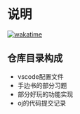 <!--
 * @Author: cscnk52 cscnk52@outlook.com
 * @Date: 2022-08-21 19:57:40
 * @LastEditTime: 2023-01-02 10:25:45
-->
# 说明
[![wakatime](https://wakatime.com/badge/user/c24926a3-6b4d-4e87-a69e-40a7585eda1e/project/9a1fe62a-8eff-4bd6-bf81-7cc3753452b2.svg)](https://wakatime.com/badge/user/c24926a3-6b4d-4e87-a69e-40a7585eda1e/project/9a1fe62a-8eff-4bd6-bf81-7cc3753452b2)
## 仓库目录构成
- vscode配置文件
- 手边书的部分习题
- 部分好玩的功能实现
- oj的代码提交记录
